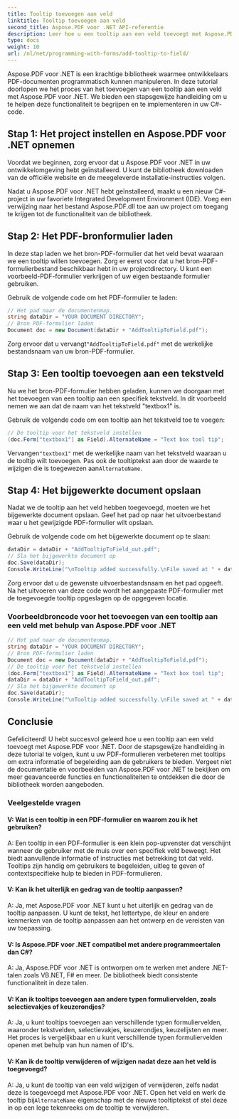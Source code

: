 ```yaml
---
title: Tooltip toevoegen aan veld
linktitle: Tooltip toevoegen aan veld
second_title: Aspose.PDF voor .NET API-referentie
description: Leer hoe u een tooltip aan een veld toevoegt met Aspose.PDF voor .NET.
type: docs
weight: 10
url: /nl/net/programming-with-forms/add-tooltip-to-field/
---
```

Aspose.PDF voor .NET is een krachtige bibliotheek waarmee ontwikkelaars PDF-documenten programmatisch kunnen manipuleren. In deze tutorial doorlopen we het proces van het toevoegen van een tooltip aan een veld met Aspose.PDF voor .NET. We bieden een stapsgewijze handleiding om u te helpen deze functionaliteit te begrijpen en te implementeren in uw C#-code.

## Stap 1: Het project instellen en Aspose.PDF voor .NET opnemen

Voordat we beginnen, zorg ervoor dat u Aspose.PDF voor .NET in uw ontwikkelomgeving hebt geïnstalleerd. U kunt de bibliotheek downloaden van de officiële website en de meegeleverde installatie-instructies volgen.

Nadat u Aspose.PDF voor .NET hebt geïnstalleerd, maakt u een nieuw C#-project in uw favoriete Integrated Development Environment (IDE). Voeg een verwijzing naar het bestand Aspose.PDF.dll toe aan uw project om toegang te krijgen tot de functionaliteit van de bibliotheek.

## Stap 2: Het PDF-bronformulier laden

In deze stap laden we het bron-PDF-formulier dat het veld bevat waaraan we een tooltip willen toevoegen. Zorg er eerst voor dat u het bron-PDF-formulierbestand beschikbaar hebt in uw projectdirectory. U kunt een voorbeeld-PDF-formulier verkrijgen of uw eigen bestaande formulier gebruiken.

Gebruik de volgende code om het PDF-formulier te laden:

```csharp
// Het pad naar de documentenmap.
string dataDir = "YOUR DOCUMENT DIRECTORY";
// Bron PDF-formulier laden
Document doc = new Document(dataDir + "AddTooltipToField.pdf");
```

 Zorg ervoor dat u vervangt`"AddTooltipToField.pdf"` met de werkelijke bestandsnaam van uw bron-PDF-formulier.

## Stap 3: Een tooltip toevoegen aan een tekstveld

Nu we het bron-PDF-formulier hebben geladen, kunnen we doorgaan met het toevoegen van een tooltip aan een specifiek tekstveld. In dit voorbeeld nemen we aan dat de naam van het tekstveld "textbox1" is.

Gebruik de volgende code om een tooltip aan het tekstveld toe te voegen:

```csharp
// De tooltip voor het tekstveld instellen
(doc.Form["textbox1"] as Field).AlternateName = "Text box tool tip";
```

 Vervangen`"textbox1"` met de werkelijke naam van het tekstveld waaraan u de tooltip wilt toevoegen. Pas ook de tooltiptekst aan door de waarde te wijzigen die is toegewezen aan`AlternateName`.

## Stap 4: Het bijgewerkte document opslaan

Nadat we de tooltip aan het veld hebben toegevoegd, moeten we het bijgewerkte document opslaan. Geef het pad op naar het uitvoerbestand waar u het gewijzigde PDF-formulier wilt opslaan.

Gebruik de volgende code om het bijgewerkte document op te slaan:

```csharp
dataDir = dataDir + "AddTooltipToField_out.pdf";
// Sla het bijgewerkte document op
doc.Save(dataDir);
Console.WriteLine("\nTooltip added successfully.\nFile saved at " + dataDir);
```

Zorg ervoor dat u de gewenste uitvoerbestandsnaam en het pad opgeeft. Na het uitvoeren van deze code wordt het aangepaste PDF-formulier met de toegevoegde tooltip opgeslagen op de opgegeven locatie.

### Voorbeeldbroncode voor het toevoegen van een tooltip aan een veld met behulp van Aspose.PDF voor .NET 

```csharp
// Het pad naar de documentenmap.
string dataDir = "YOUR DOCUMENT DIRECTORY";
// Bron PDF-formulier laden
Document doc = new Document(dataDir + "AddTooltipToField.pdf");
// De tooltip voor het tekstveld instellen
(doc.Form["textbox1"] as Field).AlternateName = "Text box tool tip";
dataDir = dataDir + "AddTooltipToField_out.pdf";
// Sla het bijgewerkte document op
doc.Save(dataDir);
Console.WriteLine("\nTooltip added successfully.\nFile saved at " + dataDir);
```

## Conclusie

Gefeliciteerd! U hebt succesvol geleerd hoe u een tooltip aan een veld toevoegt met Aspose.PDF voor .NET. Door de stapsgewijze handleiding in deze tutorial te volgen, kunt u uw PDF-formulieren verbeteren met tooltips om extra informatie of begeleiding aan de gebruikers te bieden. Vergeet niet de documentatie en voorbeelden van Aspose.PDF voor .NET te bekijken om meer geavanceerde functies en functionaliteiten te ontdekken die door de bibliotheek worden aangeboden.

### Veelgestelde vragen

#### V: Wat is een tooltip in een PDF-formulier en waarom zou ik het gebruiken?

A: Een tooltip in een PDF-formulier is een klein pop-upvenster dat verschijnt wanneer de gebruiker met de muis over een specifiek veld beweegt. Het biedt aanvullende informatie of instructies met betrekking tot dat veld. Tooltips zijn handig om gebruikers te begeleiden, uitleg te geven of contextspecifieke hulp te bieden in PDF-formulieren.

#### V: Kan ik het uiterlijk en gedrag van de tooltip aanpassen?

A: Ja, met Aspose.PDF voor .NET kunt u het uiterlijk en gedrag van de tooltip aanpassen. U kunt de tekst, het lettertype, de kleur en andere kenmerken van de tooltip aanpassen aan het ontwerp en de vereisten van uw toepassing.

#### V: Is Aspose.PDF voor .NET compatibel met andere programmeertalen dan C#?

A: Ja, Aspose.PDF voor .NET is ontworpen om te werken met andere .NET-talen zoals VB.NET, F# en meer. De bibliotheek biedt consistente functionaliteit in deze talen.

#### V: Kan ik tooltips toevoegen aan andere typen formuliervelden, zoals selectievakjes of keuzerondjes?

A: Ja, u kunt tooltips toevoegen aan verschillende typen formuliervelden, waaronder tekstvelden, selectievakjes, keuzerondjes, keuzelijsten en meer. Het proces is vergelijkbaar en u kunt verschillende typen formuliervelden openen met behulp van hun namen of ID's.

#### V: Kan ik de tooltip verwijderen of wijzigen nadat deze aan het veld is toegevoegd?

 A: Ja, u kunt de tooltip van een veld wijzigen of verwijderen, zelfs nadat deze is toegevoegd met Aspose.PDF voor .NET. Open het veld en werk de tooltip bij`AlternateName` eigenschap met de nieuwe tooltiptekst of stel deze in op een lege tekenreeks om de tooltip te verwijderen.